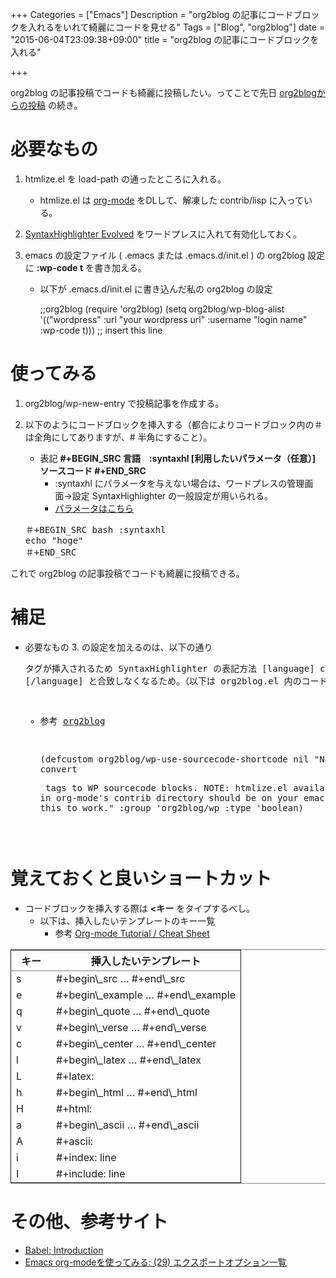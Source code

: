 +++
Categories = ["Emacs"]
Description = "org2blog の記事にコードブロックを入れるをいれて綺麗にコードを見せる"
Tags = ["Blog", "org2blog"]
date = "2015-06-04T23:09:38+09:00"
title = "org2blog の記事にコードブロックを入れる"

+++

org2blog の記事投稿でコードも綺麗に投稿したい。ってことで先日 [org2blogからの投稿](http://syati.info/?p=1746) の続き。

# 必要なもの

1.  htmlize.el を load-path の通ったところに入れる。
    -   htmlize.el は [org-mode](http://orgmode.org/ja/index.html) をDLして、解凍した contrib/lisp に入っている。

2.  [SyntaxHighlighter Evolved](http://wordpress.org/extend/plugins/syntaxhighlighter/) をワードプレスに入れて有効化しておく。

3.  emacs の設定ファイル ( .emacs または .emacs.d/init.el ) の org2blog 設定に **:wp-code t** を書き加える。
    -   以下が .emacs.d/init.el に書き込んだ私の org2blog の設定
    
        ;;org2blog
        (require 'org2blog)
        (setq org2blog/wp-blog-alist
              '(("wordpress"
                 :url "your wordpress url"
                 :username "login name"
                 :wp-code t))) ;; insert this line

# 使ってみる

1.  org2blog/wp-new-entry で投稿記事を作成する。
2.  以下のようにコードブロックを挿入する（都合によりコードブロック内の＃は全角にしてありますが、# 半角にすること）。
    -   表記 **#+BEGIN\_SRC 言語　:syntaxhl [利用したいパラメータ（任意）] ソースコード #+END\_SRC**
        -   :syntaxhl にパラメータを与えない場合は、ワードプレスの管理画面->設定 SyntaxHighlighter の一般設定が用いられる。
        -   [パラメータはこちら](http://en.support.wordpress.com/code/posting-source-code/#configuration-parameters)
    
    <pre>
    ＃+BEGIN_SRC bash :syntaxhl
    echo "hoge" 
    ＃+END_SRC
    </pre>

これで org2blog の記事投稿でコードも綺麗に投稿できる。

# 補足

-   必要なもの 3. の設定を加えるのは、以下の通り <pre> タグが挿入されるため SyntaxHighlighter の表記方法 [language] code [/language] と合致しなくなるため。（以下は org2blog.el 内のコード）
    -   参考 [org2blog](https://github.com/punchagan/org2blog#posting-source-code-blocks)
    
        (defcustom org2blog/wp-use-sourcecode-shortcode nil
           "Non-nil means convert <pre> tags to WP sourcecode blocks.
         NOTE: htmlize.el available in org-mode's contrib directory should
         be on your emacs load-path for this to work."
           :group 'org2blog/wp
           :type 'boolean)

# 覚えておくと良いショートカット

-   コードブロックを挿入する際は **<キー<TAB>** をタイプするべし。
    -   以下は、挿入したいテンプレートのキー一覧
        -   参考 [Org-mode Tutorial / Cheat Sheet](http://emacsclub.github.com/html/org_tutorial.html)

<table border="2" cellspacing="0" cellpadding="6" rules="groups" frame="hsides">


<colgroup>
<col  class="left" />

<col  class="left" />
</colgroup>
<thead>
<tr>
<th scope="col" class="left">キー　</th>
<th scope="col" class="left">挿入したいテンプレート</th>
</tr>
</thead>

<tbody>
<tr>
<td class="left">s</td>
<td class="left">#+begin\_src &#x2026; #+end\_src</td>
</tr>


<tr>
<td class="left">e</td>
<td class="left">#+begin\_example &#x2026; #+end\_example</td>
</tr>


<tr>
<td class="left">q</td>
<td class="left">#+begin\_quote &#x2026; #+end\_quote</td>
</tr>


<tr>
<td class="left">v</td>
<td class="left">#+begin\_verse &#x2026; #+end\_verse</td>
</tr>


<tr>
<td class="left">c</td>
<td class="left">#+begin\_center &#x2026; #+end\_center</td>
</tr>


<tr>
<td class="left">l</td>
<td class="left">#+begin\_latex &#x2026; #+end\_latex</td>
</tr>


<tr>
<td class="left">L</td>
<td class="left">#+latex:</td>
</tr>


<tr>
<td class="left">h</td>
<td class="left">#+begin\_html &#x2026; #+end\_html</td>
</tr>


<tr>
<td class="left">H</td>
<td class="left">#+html:</td>
</tr>


<tr>
<td class="left">a</td>
<td class="left">#+begin\_ascii &#x2026; #+end\_ascii</td>
</tr>


<tr>
<td class="left">A</td>
<td class="left">#+ascii:</td>
</tr>


<tr>
<td class="left">i</td>
<td class="left">#+index: line</td>
</tr>


<tr>
<td class="left">I</td>
<td class="left">#+include: line</td>
</tr>
</tbody>
</table>

# その他、参考サイト

-   [Babel: Introduction](http://orgmode.org/worg/org-contrib/babel/intro.html)
-   [Emacs org-modeを使ってみる: (29) エクスポートオプション一覧](http://d.hatena.ne.jp/tamura70/20100304/org)
